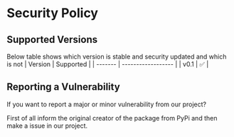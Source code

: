 # Security Policy

## Supported Versions

Below table shows which version is stable and security updated and which is not
| Version | Supported          |
| ------- | ------------------ |
| v0.1   | :white_check_mark: |


## Reporting a Vulnerability

If you want to report a major or minor vulnerability from our project?

First of all inform the original creator of the package from PyPi
and then make a issue in our project.
